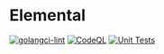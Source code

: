 # Elemental

[![golangci-lint](https://github.com/suse/elemental/actions/workflows/golangci-lint.yaml/badge.svg)](https://github.com/suse/elemental/actions/workflows/golangci-lint.yaml)
[![CodeQL](https://github.com/SUSE/elemental/actions/workflows/github-code-scanning/codeql/badge.svg)](https://github.com/SUSE/elemental/actions/workflows/github-code-scanning/codeql)
[![Unit Tests](https://github.com/SUSE/elemental/actions/workflows/unit_tests.yaml/badge.svg)](https://github.com/SUSE/elemental/actions/workflows/unit_tests.yaml)
